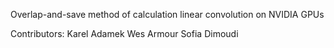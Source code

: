 Overlap-and-save method of calculation linear convolution on NVIDIA GPUs

Contributors:
	Karel Adamek
	Wes Armour
	Sofia Dimoudi